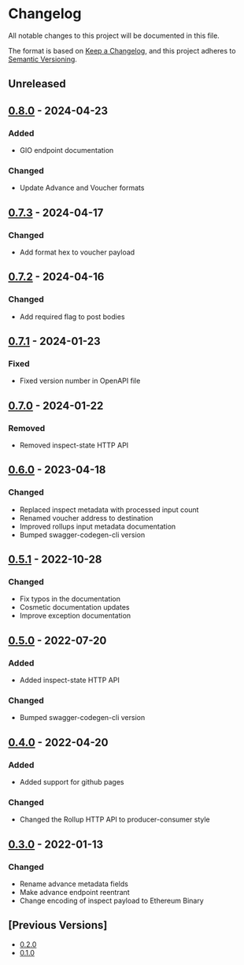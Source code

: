 # Changelog

All notable changes to this project will be documented in this file.

The format is based on [Keep a Changelog](https://keepachangelog.com/en/1.0.0/),
and this project adheres to [Semantic Versioning](https://semver.org/spec/v2.0.0.html).

## Unreleased

## [0.8.0] - 2024-04-23

### Added

- GIO endpoint documentation

### Changed

- Update Advance and Voucher formats

## [0.7.3] - 2024-04-17

### Changed

- Add format hex to voucher payload

## [0.7.2] - 2024-04-16

### Changed

- Add required flag to post bodies

## [0.7.1] - 2024-01-23

### Fixed

- Fixed version number in OpenAPI file

## [0.7.0] - 2024-01-22

### Removed

- Removed inspect-state HTTP API

## [0.6.0] - 2023-04-18

### Changed

- Replaced inspect metadata with processed input count
- Renamed voucher address to destination
- Improved rollups input metadata documentation
- Bumped swagger-codegen-cli version

## [0.5.1] - 2022-10-28

### Changed

- Fix typos in the documentation
- Cosmetic documentation updates
- Improve exception documentation

## [0.5.0] - 2022-07-20

### Added

- Added inspect-state HTTP API

### Changed

- Bumped swagger-codegen-cli version

## [0.4.0] - 2022-04-20

### Added

- Added support for github pages

### Changed

- Changed the Rollup HTTP API to producer-consumer style

## [0.3.0] - 2022-01-13

### Changed

- Rename advance metadata fields
- Make advance endpoint reentrant
- Change encoding of inspect payload to Ethereum Binary

## [Previous Versions]

- [0.2.0]
- [0.1.0]

[unreleased]: https://github.com/cartesi/openapi-interfaces/compare/v0.8.0...HEAD
[0.8.0]: https://github.com/cartesi/openapi-interfaces/releases/tag/v0.8.0
[0.7.3]: https://github.com/cartesi/openapi-interfaces/releases/tag/v0.7.3
[0.7.2]: https://github.com/cartesi/openapi-interfaces/releases/tag/v0.7.2
[0.7.1]: https://github.com/cartesi/openapi-interfaces/releases/tag/v0.7.1
[0.7.0]: https://github.com/cartesi/openapi-interfaces/releases/tag/v0.7.0
[0.6.0]: https://github.com/cartesi/openapi-interfaces/releases/tag/v0.6.0
[0.5.1]: https://github.com/cartesi/openapi-interfaces/releases/tag/v0.5.1
[0.5.0]: https://github.com/cartesi/openapi-interfaces/releases/tag/v0.5.0
[0.4.0]: https://github.com/cartesi/openapi-interfaces/releases/tag/v0.4.0
[0.3.0]: https://github.com/cartesi/openapi-interfaces/releases/tag/v0.3.0
[0.2.0]: https://github.com/cartesi/openapi-interfaces/releases/tag/v0.2.0
[0.1.0]: https://github.com/cartesi/openapi-interfaces/releases/tag/v0.1.0
